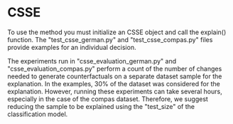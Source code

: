 # CSSE
To use the method you must initialize an CSSE object and call the explain() function. The "test_csse_german.py" and "test_csse_compas.py" files provide examples for an individual decision.

The experiments run in "csse_evaluation_german.py" and "csse_evaluation_compas.py" perform a count of the number of changes needed to generate counterfactuals on a separate dataset sample for the explanation. In the examples, 30% of the dataset was considered for the explanation. However, running these experiments can take several hours, especially in the case of the compas dataset. Therefore, we suggest reducing the sample to be explained using the "test_size" of the classification model.
